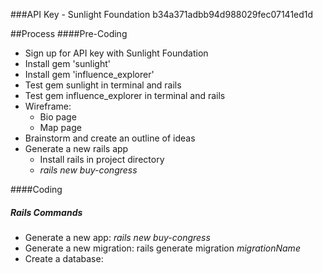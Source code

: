 ###API Key - Sunlight Foundation
b34a371adbb94d988029fec07141ed1d

##Process
####Pre-Coding

* Sign up for API key with Sunlight Foundation
* Install gem 'sunlight'
* Install gem 'influence_explorer'
* Test gem sunlight in terminal and rails
* Test gem influence_explorer in terminal and rails
* Wireframe:
    - Bio page
    - Map page
* Brainstorm and create an outline of ideas
* Generate a new rails app
    - Install rails in project directory
    - *rails new buy-congress*

####Coding


##### Rails Commands

- Generate a new app: *rails new buy-congress* 
- Generate a new migration: rails generate migration *migrationName*
- Create a database: 
